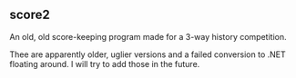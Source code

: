 score2
------

An old, old score-keeping program made for a 3-way history competition.

Thee are apparently older, uglier versions and a failed conversion to .NET floating around. I will try to add those in the future.